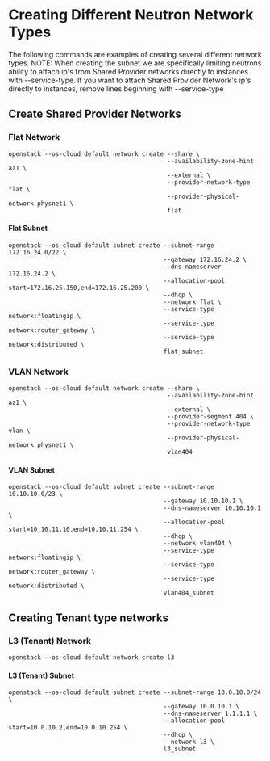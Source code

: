 # Creating Different Neutron Network Types

The following commands are examples of creating several different network types.
NOTE: When creating the subnet we are specifically limiting neutrons ability to attach
ip's from Shared Provider networks directly to instances with --service-type.  If you want
to attach Shared Provider Network's ip's directly to instances, remove lines beginning with
--service-type

## Create Shared Provider Networks

### Flat Network

``` shell
openstack --os-cloud default network create --share \
                                            --availability-zone-hint az1 \
                                            --external \
                                            --provider-network-type flat \
                                            --provider-physical-network physnet1 \
                                            flat
```

#### Flat Subnet

``` shell
openstack --os-cloud default subnet create --subnet-range 172.16.24.0/22 \
                                           --gateway 172.16.24.2 \
                                           --dns-nameserver 172.16.24.2 \
                                           --allocation-pool start=172.16.25.150,end=172.16.25.200 \
                                           --dhcp \
                                           --network flat \
                                           --service-type network:floatingip \
                                           --service-type network:router_gateway \
                                           --service-type network:distributed \
                                           flat_subnet
```

### VLAN Network

``` shell
openstack --os-cloud default network create --share \
                                            --availability-zone-hint az1 \
                                            --external \
                                            --provider-segment 404 \
                                            --provider-network-type vlan \
                                            --provider-physical-network physnet1 \
                                            vlan404
```

#### VLAN Subnet

``` shell
openstack --os-cloud default subnet create --subnet-range 10.10.10.0/23 \
                                           --gateway 10.10.10.1 \
                                           --dns-nameserver 10.10.10.1 \
                                           --allocation-pool start=10.10.11.10,end=10.10.11.254 \
                                           --dhcp \
                                           --network vlan404 \
                                           --service-type network:floatingip \
                                           --service-type network:router_gateway \
                                           --service-type network:distributed \
                                           vlan404_subnet
```

## Creating Tenant type networks

### L3 (Tenant) Network

``` shell
openstack --os-cloud default network create l3
```

#### L3 (Tenant) Subnet

``` shell
openstack --os-cloud default subnet create --subnet-range 10.0.10.0/24 \
                                           --gateway 10.0.10.1 \
                                           --dns-nameserver 1.1.1.1 \
                                           --allocation-pool start=10.0.10.2,end=10.0.10.254 \
                                           --dhcp \
                                           --network l3 \
                                           l3_subnet
```

